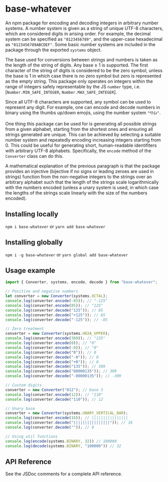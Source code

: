 # base-whatever
An npm package for encoding and decoding integers in arbitrary number systems. A number system is given as a string of unique UTF-8 characters, which are considered digits in arising order. For example, the decimal system can be specified as `"0123456789"`, and the upper-case hexadecimal as `"0123456789ABCDEF"`. Some basic number systems are included in the package through the exported `systems` object. 

The base used for conversions between strings and numbers is taken as the length of the string of digits. Any base &ge; 1 is supported. The first character of the string of digits is considered to be the zero symbol, unless the base is 1 in which case there is no zero symbol but zero is represented as the empty string. This package only operates on integers within the range of integers safely representable by the JS `number` type, i.e. [`Number.MIN_SAFE_INTEGER`, `Number.MAX_SAFE_INTEGER`]. 

Since all UTF-8 characters are supported, any symbol can be used to represent any digit. For example, one can encode and decode numbers in binary using the thumbs up/down emojis, using the number system `"👎👍"`.

One thing this package can be used for is generating all possible strings from a given alphabet, starting from the shortest ones and ensuring all strings generated are unique. This can be achieved by selecting a suitable number system and repeatedly encoding increasing integers starting from 0. This could be useful for generating short, human-readable identifiters with arbitrary UTF-8 alphabets. Specifically, the `encode` method of the `Converter` class can do this.

A mathematical explanation of the previous paragraph is that the package provides an injective (bijective if no signs or leading zeroes are used in strings) function from the non-negative integers to the strings over an arbitrary alphabet such that the length of the strings scale logarithmically with the numbers encoded (unless a unary system is used, in which case the lengths of the strings scale linearly with the size of the numbers encoded).

## Installing locally
`npm i base-whatever` or `yarn add base-whatever`

## Installing globally
`npm i -g base-whatever` or `yarn global add base-whatever`

## Usage example
```typescript
import { Converter, systems, encode, decode } from "base-whatever";

// Positive and negative numbers
let converter = new Converter(systems.OCTAL);
console.log(converter.encode(-85)); // "-125"
console.log(converter.encode(85)); // "125"
console.log(converter.decode("125")); // 85
console.log(converter.decode("+125")); // 85
console.log(converter.decode("-125")); // -85

// Zero treatment
converter = new Converter(systems.HEXA_UPPER);
console.log(converter.encode(309)); // "135"
console.log(converter.encode(0)); // "0"
console.log(converter.encode(-0)); // "0"
console.log(converter.decode("0")); // 0
console.log(converter.decode("-0")); // 0
console.log(converter.decode("+0")); // 0
console.log(converter.decode("135")); // 309
console.log(converter.decode("00000135")); // 309
console.log(converter.decode("-00000135")); // -309

// Custom digits
converter = new Converter("012"); // base 3
console.log(converter.encode(12)); // "110"
console.log(converter.decode("110")); // 12

// Unary base
converter = new Converter(systems.UNARY_VERTICAL_BAR);
console.log(converter.encode(16)); // ||||||||||||||||
console.log(converter.decode("||||||||||||||||")); // 16
console.log(converter.decode("")); // 0

// Using util functions
console.log(encode(systems.BINARY, 32)) // 100000
console.log(decode(systems.BINARY, "100000")) // 32
```

## API Reference
See the JSDoc comments for a complete API reference.

